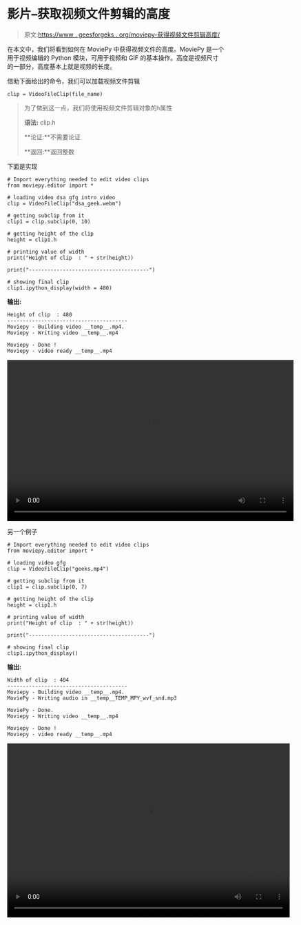 # 影片–获取视频文件剪辑的高度

> 原文:[https://www . geesforgeks . org/moviepy-获得视频文件剪辑高度/](https://www.geeksforgeeks.org/moviepy-getting-height-of-video-file-clip/)

在本文中，我们将看到如何在 MoviePy 中获得视频文件的高度。MoviePy 是一个用于视频编辑的 Python 模块，可用于视频和 GIF 的基本操作。高度是视频尺寸的一部分，高度基本上就是视频的长度。

借助下面给出的命令，我们可以加载视频文件剪辑

```
clip = VideoFileClip(file_name)
```

> 为了做到这一点，我们将使用视频文件剪辑对象的`h`属性
> 
> **语法:** clip.h
> 
> **论证:**不需要论证
> 
> **返回:**返回整数

下面是实现

```
# Import everything needed to edit video clips
from moviepy.editor import *

# loading video dsa gfg intro video 
clip = VideoFileClip("dsa_geek.webm")

# getting subclip from it
clip1 = clip.subclip(0, 10)

# getting height of the clip
height = clip1.h

# printing value of width
print("Height of clip  : " + str(height))

print("---------------------------------------")

# showing final clip
clip1.ipython_display(width = 480)
```

**输出:**

```
Height of clip  : 480
---------------------------------------
Moviepy - Building video __temp__.mp4.
Moviepy - Writing video __temp__.mp4

Moviepy - Done !
Moviepy - video ready __temp__.mp4
```

<video class="wp-video-shortcode" id="video-457239-1" width="665" height="374" preload="metadata" controls=""><source type="video/mp4" src="https://media.geeksforgeeks.org/wp-content/uploads/20200722005741/117.mp4?_=1">[https://media.geeksforgeeks.org/wp-content/uploads/20200722005741/117.mp4](https://media.geeksforgeeks.org/wp-content/uploads/20200722005741/117.mp4)</video>

另一个例子

```
# Import everything needed to edit video clips
from moviepy.editor import *

# loading video gfg
clip = VideoFileClip("geeks.mp4")

# getting subclip from it
clip1 = clip.subclip(0, 7)

# getting height of the clip
height = clip1.h

# printing value of width
print("Height of clip  : " + str(height))

print("---------------------------------------")

# showing final clip
clip1.ipython_display()
```

**输出:**

```
Width of clip  : 404
---------------------------------------
Moviepy - Building video __temp__.mp4.
MoviePy - Writing audio in __temp__TEMP_MPY_wvf_snd.mp3

MoviePy - Done.
Moviepy - Writing video __temp__.mp4

Moviepy - Done !
Moviepy - video ready __temp__.mp4
```

<video class="wp-video-shortcode" id="video-457239-2" width="656" height="404" preload="metadata" controls=""><source type="video/mp4" src="https://media.geeksforgeeks.org/wp-content/uploads/20200722005847/210.mp4?_=2">[https://media.geeksforgeeks.org/wp-content/uploads/20200722005847/210.mp4](https://media.geeksforgeeks.org/wp-content/uploads/20200722005847/210.mp4)</video>